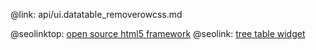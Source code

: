 @link: api/ui.datatable_removerowcss.md

@seolinktop: [open source html5 framework](https://webix.com)
@seolink: [tree table widget](https://webix.com/widget/treetable/)